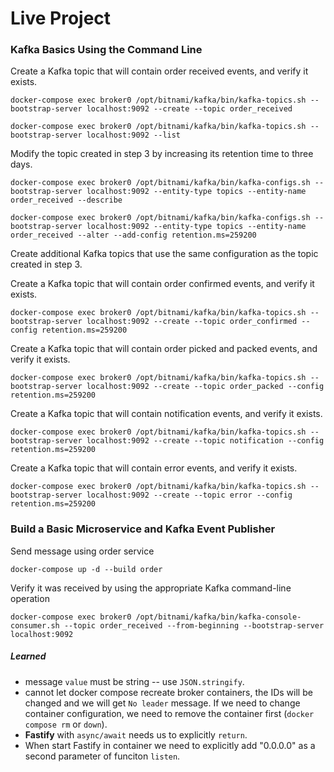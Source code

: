 # Live Project

### Kafka Basics Using the Command Line

Create a Kafka topic that will contain order received events, and verify it exists.

```
docker-compose exec broker0 /opt/bitnami/kafka/bin/kafka-topics.sh --bootstrap-server localhost:9092 --create --topic order_received

docker-compose exec broker0 /opt/bitnami/kafka/bin/kafka-topics.sh --bootstrap-server localhost:9092 --list
```

Modify the topic created in step 3 by increasing its retention time to three days.

```
docker-compose exec broker0 /opt/bitnami/kafka/bin/kafka-configs.sh --bootstrap-server localhost:9092 --entity-type topics --entity-name order_received --describe

docker-compose exec broker0 /opt/bitnami/kafka/bin/kafka-configs.sh --bootstrap-server localhost:9092 --entity-type topics --entity-name order_received --alter --add-config retention.ms=259200
```

Create additional Kafka topics that use the same configuration as the topic created in step 3.

Create a Kafka topic that will contain order confirmed events, and verify it exists.

```
docker-compose exec broker0 /opt/bitnami/kafka/bin/kafka-topics.sh --bootstrap-server localhost:9092 --create --topic order_confirmed --config retention.ms=259200
```

Create a Kafka topic that will contain order picked and packed events, and verify it exists.

```
docker-compose exec broker0 /opt/bitnami/kafka/bin/kafka-topics.sh --bootstrap-server localhost:9092 --create --topic order_packed --config retention.ms=259200
```

Create a Kafka topic that will contain notification events, and verify it exists.

```
docker-compose exec broker0 /opt/bitnami/kafka/bin/kafka-topics.sh --bootstrap-server localhost:9092 --create --topic notification --config retention.ms=259200
```

Create a Kafka topic that will contain error events, and verify it exists.

```
docker-compose exec broker0 /opt/bitnami/kafka/bin/kafka-topics.sh --bootstrap-server localhost:9092 --create --topic error --config retention.ms=259200
```

### Build a Basic Microservice and Kafka Event Publisher

Send message using order service

```
docker-compose up -d --build order
```

Verify it was received by using the appropriate Kafka command-line operation

```
docker-compose exec broker0 /opt/bitnami/kafka/bin/kafka-console-consumer.sh --topic order_received --from-beginning --bootstrap-server localhost:9092
```

##### Learned

- message `value` must be string -- use `JSON.stringify`.
- cannot let docker compose recreate broker containers, the IDs will be changed and
  we will get `No leader` message. If we need to change container configuration, we
  need to remove the container first (`docker compose rm` or `down`).
- **Fastify** with `async/await` needs us to explicitly `return`.
- When start Fastify in container we need to explicitly add "0.0.0.0" as a second
  parameter of funciton `listen`.
